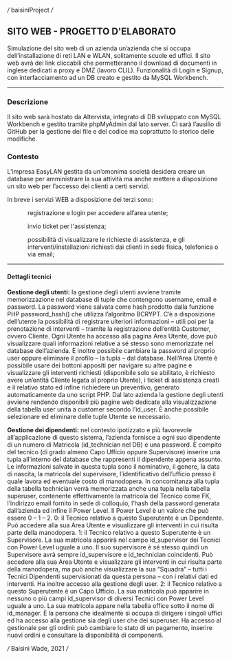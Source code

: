 */* baisiniProject */*

## SITO WEB - PROGETTO D'ELABORATO

   Simulazione del sito web di un azienda un’azienda che si occupa dell’installazione di reti LAN e WLAN, solitamente scuole ed uffici. Il sito web avrà dei link cliccabili che permetteranno il download di documenti in inglese dedicati a proxy e DMZ (lavoro CLIL).
   Funzionalità di Login e Signup, con interfacciamento ad un DB creato e gestito da MySQL Workbench.

---

### Descrizione

Il sito web sarà hostato da Altervista, integrato di DB sviluppato con MySQL Workbench e gestito tramite phpMyAdmin dal lato server. Ci sarà l’ausilio di GitHub per la gestione dei file e del codice ma soprattutto lo storico delle modifiche.

### Contesto

L’impresa EasyLAN gestita da un’omonima società desidera creare un database per amministrare la sua attività ma anche mettere a disposizione un sito web per l’accesso dei clienti a certi servizi. 

In breve i servizi WEB a disposizione dei terzi sono:
<ul>
   <ol>registrazione e login per accedere all’area utente;</ol>
   <ol>invio ticket per l'assistenza;</ol>
   <ol>possibilità di visualizzare le richieste di assistenza, e gli interventi/installazioni richiesti dai clienti in sede fisica, telefonica o via email;</ol>
</ul>

---

#### Dettagli tecnici

**Gestione degli utenti:** la gestione degli utenti avviene tramite memorizzazione nel database di tuple che contengono username, email e password. La password viene salvata come hash prodotto dalla funzione PHP password_hash() che utilizza l’algoritmo BCRYPT. C’è a disposizione dell’utente la possibilità di registrare ulteriori informazioni – utili poi per la prenotazione di interventi – tramite la registrazione dell’entità Customer, ovvero Cliente. 
Ogni Utente ha accesso alla pagina Area Utente, dove può visualizzare quali informazioni relative a sé stesso sono memorizzate nel database dell’azienda. È inoltre possibile cambiare la password al proprio user oppure eliminare il profilo – la tupla – dal database.
Nell’Area Utente è possibile usare dei bottoni appositi per navigare su altre pagine e visualizzare gli interventi richiesti (disponibile solo se abilitato, è richiesto avere un’entità Cliente legata al proprio Utente), i ticket di assistenza creati e il relativo stato ed infine richiedere un preventivo, generato automaticamente da uno script PHP.
Dal lato azienda la gestione degli utenti avviene rendendo disponibili più pagine web dedicate alla visualizzazione della tabella user unita a customer secondo l’id_user. È anche possibile selezionare ed eliminare delle tuple Utente se necessario.

**Gestione dei dipendenti:** nel contesto ipotizzato e più favorevole all’applicazione di questo sistema, l’azienda fornisce a ogni suo dipendente di un numero di Matricola (id_technician nel DB) e una password. È compito del tecnico (di grado almeno Capo Ufficio oppure Supervisore) inserire una tupla all’interno del database che rappresenti il dipendente appena assunto. Le informazioni salvate in questa tupla sono il nominativo, il genere, la data di nascita, la matricola del supervisore, l’identificativo dell’ufficio presso il quale lavora ed eventuale costo di manodopera.
In concomitanza alla tupla della tabella technician verrà memorizzata anche una tupla nella tabella superuser, contenente effettivamente la matricola del Tecnico come FK, l’indirizzo email fornito in sede di colloquio, l’hash della password generata dall’azienda ed infine il Power Level.
Il Power Level è un valore che può essere 0 – 1 – 2. 
0: il Tecnico relativo a questo Superutente è un Dipendente. Può accedere alla sua Area Utente e visualizzare gli interventi in cui risulta parte della manodopera.
1: il Tecnico relativo a questo Superutente è un Supervisore. La sua matricola apparirà nel campo id_supervisor dei Tecnici con Power Level uguale a uno. Il suo supervisore è sé stesso quindi un Supervisore avrà sempre id_supervisore e id_technician coincidenti. 
Può accedere alla sua Area Utente e visualizzare gli interventi in cui risulta parte della manodopera, ma può anche visualizzare la sua “Squadra” – tutti i Tecnici Dipendenti supervisionati da questa persona – con i relativi dati ed interventi. Ha inoltre accesso alla gestione degli user.
2: il Tecnico relativo a questo Superutente è un Capo Ufficio. La sua matricola può apparire in nessuno o più campi id_supervisor di diversi Tecnici con Power Level uguale a uno. La sua matricola appare nella tabella office sotto il nome di id_manager. È la persona che idealmente si occupa di dirigere i singoli uffici ed ha accesso alla gestione sia degli user che dei superuser. Ha accesso al gestionale per gli ordini: può cambiare lo stato di un pagamento, inserire nuovi ordini e consultare la disponibilità di componenti.

*/* Baisini Wade, 2021 */*
